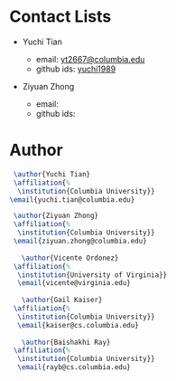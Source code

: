 # Contact Lists

- Yuchi Tian
  - email: yt2667@columbia.edu
  - github ids: [yuchi1989](https://github.com/yuchi1989)

- Ziyuan Zhong
  - email: 
  - github ids: []()

# Author

```tex
 \author{Yuchi Tian}
 \affiliation{%
  \institution{Columbia University}}
\email{yuchi.tian@columbia.edu}

 \author{Ziyuan Zhong}
 \affiliation{%
  \institution{Columbia University}}
 \email{ziyuan.zhong@columbia.edu} 
  
   \author{Vicente Ordonez}
 \affiliation{%
  \institution{University of Virginia}}
  \email{vicente@virginia.edu}
  
   \author{Gail Kaiser}
 \affiliation{%
  \institution{Columbia University}}
  \email{kaiser@cs.columbia.edu}
  
   \author{Baishakhi Ray}
 \affiliation{%
  \institution{Columbia University}}
  \email{rayb@cs.columbia.edu}

```

